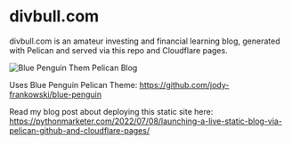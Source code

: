 # divbull.com

divbull.com is an amateur investing and financial learning blog, generated with Pelican and served via this repo and Cloudflare pages.

![Blue Penguin Them Pelican Blog](https://user-images.githubusercontent.com/19195830/178154200-480579f3-4621-4c69-a585-a3c07075faee.jpg)

Uses Blue Penguin Pelican Theme: https://github.com/jody-frankowski/blue-penguin

Read my blog post about deploying this static site here: 
https://pythonmarketer.com/2022/07/08/launching-a-live-static-blog-via-pelican-github-and-cloudflare-pages/
